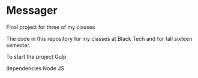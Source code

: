# Messager

Final project for three of my classes

The code in this repository for my classes at Black Tech and for fall sixteen semester.

To start the project Gulp

dependencies Node JS
